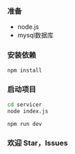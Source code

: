 ### 准备
* node.js
* mysql数据库

### 安装依赖
```sh
npm install
```

### 启动项目
```sh
cd servicer
node index.js

npm run dev
```

### 欢迎 Star，Issues



